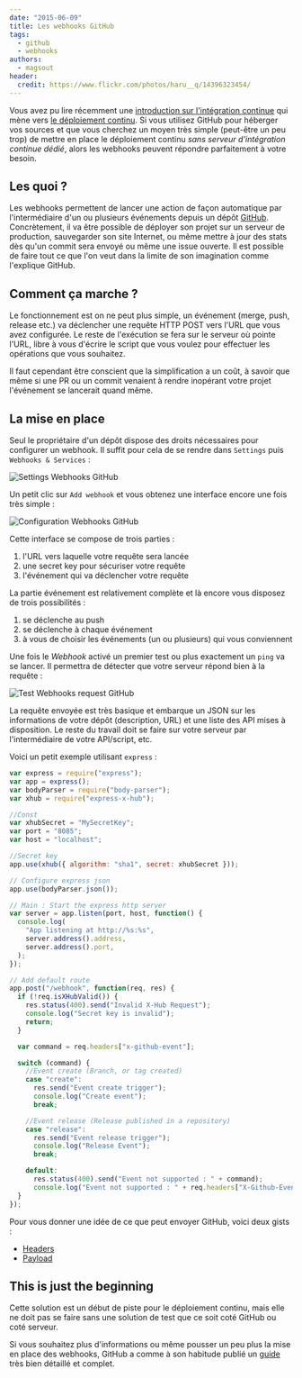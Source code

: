 ```yaml
---
date: "2015-06-09"
title: Les webhooks GitHub
tags:
  - github
  - webhooks
authors:
  - magsout
header:
  credit: https://www.flickr.com/photos/haru__q/14396323454/
---
```


Vous avez pu lire récemment une
[introduction sur l'intégration continue](/fr/articles/ci/deploiement-continu/)
qui mène vers [le déploiement continu](/fr/articles/ci/). Si vous utilisez
GitHub pour héberger vos sources et que vous cherchez un moyen très simple
(peut-être un peu trop) de mettre en place le déploiement continu _sans serveur
d'intégration continue dédié_, alors les webhooks peuvent répondre parfaitement
à votre besoin.

## Les quoi ?

Les webhooks permettent de lancer une action de façon automatique par
l'intermédiaire d'un ou plusieurs événements depuis un dépôt
[GitHub](http://github.com). Concrètement, il va être possible de déployer son
projet sur un serveur de production, sauvegarder son site Internet, ou même
mettre à jour des stats dès qu'un commit sera envoyé ou même une issue ouverte.
Il est possible de faire tout ce que l'on veut dans la limite de son imagination
comme l'explique GitHub.

## Comment ça marche ?

Le fonctionnement est on ne peut plus simple, un événement (merge, push, release
etc.) va déclencher une requête HTTP POST vers l'URL que vous avez configurée.
Le reste de l'exécution se fera sur le serveur où pointe l'URL, libre à vous
d'écrire le script que vous voulez pour effectuer les opérations que vous
souhaitez.

Il faut cependant être conscient que la simplification a un coût, à savoir que
même si une PR ou un commit venaient à rendre inopérant votre projet l'événement
se lancerait quand même.

## La mise en place

Seul le propriétaire d'un dépôt dispose des droits nécessaires pour configurer
un webhook. Il suffit pour cela de se rendre dans `Settings` puis
`Webhooks & Services` :

![Settings Webhooks GitHub](setting_webhook.jpg)

Un petit clic sur `Add webhook` et vous obtenez une interface encore une fois
très simple :

![Configuration Webhooks GitHub](configuration_webhook.jpg)

Cette interface se compose de trois parties :

1.  l'URL vers laquelle votre requête sera lancée
2.  une secret key pour sécuriser votre requête
3.  l'événement qui va déclencher votre requête

La partie événement est relativement complète et là encore vous disposez de
trois possibilités :

1.  se déclenche au push
2.  se déclenche à chaque événement
3.  à vous de choisir les événements (un ou plusieurs) qui vous conviennent

Une fois le _Webhook_ activé un premier test ou plus exactement un `ping` va se
lancer. Il permettra de détecter que votre serveur répond bien à la requête :

![Test Webhooks request GitHub](test_webhook.jpg)

La requête envoyée est très basique et embarque un JSON sur les informations de
votre dépôt (description, URL) et une liste des API mises à disposition. Le
reste du travail doit se faire sur votre serveur par l'intermédiaire de votre
API/script, etc.

Voici un petit exemple utilisant `express` :

```js
var express = require("express");
var app = express();
var bodyParser = require("body-parser");
var xhub = require("express-x-hub");

//Const
var xhubSecret = "MySecretKey";
var port = "8085";
var host = "localhost";

//Secret key
app.use(xhub({ algorithm: "sha1", secret: xhubSecret }));

// Configure express json
app.use(bodyParser.json());

// Main : Start the express http server
var server = app.listen(port, host, function() {
  console.log(
    "App listening at http://%s:%s",
    server.address().address,
    server.address().port,
  );
});

// Add default route
app.post("/webhook", function(req, res) {
  if (!req.isXHubValid()) {
    res.status(400).send("Invalid X-Hub Request");
    console.log("Secret key is invalid");
    return;
  }

  var command = req.headers["x-github-event"];

  switch (command) {
    //Event create (Branch, or tag created)
    case "create":
      res.send("Event create trigger");
      console.log("Create event");
      break;

    //Event release (Release published in a repository)
    case "release":
      res.send("Event release trigger");
      console.log("Release Event");
      break;

    default:
      res.status(400).send("Event not supported : " + command);
      console.log("Event not supported : " + req.headers["X-Github-Event"]);
  }
});
```

Pour vous donner une idée de ce que peut envoyer GitHub, voici deux gists :

- [Headers](header.txt)
- [Payload](payload.json)

## This is just the beginning

Cette solution est un début de piste pour le déploiement continu, mais elle ne
doit pas se faire sans une solution de test que ce soit coté GitHub ou coté
serveur.

Si vous souhaitez plus d'informations ou même pousser un peu plus la mise en
place des webhooks, GitHub a comme à son habitude publié un
[guide](https://developer.github.com/webhooks/) très bien détaillé et complet.
